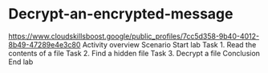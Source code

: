 # Decrypt-an-encrypted-message
https://www.cloudskillsboost.google/public_profiles/7cc5d358-9b40-4012-8b49-47289e4e3c80
Activity overview
Scenario
Start  lab
Task 1. Read the contents of a file
Task 2. Find a hidden file
Task 3. Decrypt a file
Conclusion
End lab
